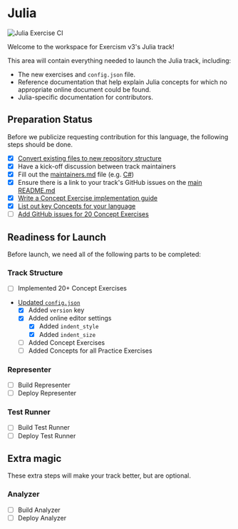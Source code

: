# Julia

![Julia Exercise CI](https://github.com/exercism/v3/workflows/Julia%20Exercise%20CI/badge.svg)

Welcome to the workspace for Exercism v3's Julia track!

This area will contain everything needed to launch the Julia track, including:

- The new exercises and `config.json` file.
- Reference documentation that help explain Julia concepts for which no appropriate online document could be found.
- Julia-specific documentation for contributors.

## Preparation Status

Before we publicize requesting contribution for this language, the following steps should be done.

- [x] [Convert existing files to new repository structure](../../docs/maintainers/repository-structure.md)
- [x] Have a kick-off discussion between track maintainers
- [x] Fill out the [maintainers.md](./maintainers.md) file (e.g. [C#](../csharp/maintainers.md))
- [x] Ensure there is a link to your track's GitHub issues on the [main README.md](../../README.md)
- [x] [Write a Concept Exercise implementation guide](../../docs/maintainers/writing-a-concept-exercise-github-issue.md)
- [x] [List out key Concepts for your language](../../docs/maintainers/determining-concepts.md)
- [ ] [Add GitHub issues for 20 Concept Exercises](../../docs/maintainers/writing-a-concept-exercise-github-issue.md)

## Readiness for Launch

Before launch, we need all of the following parts to be completed:

### Track Structure

- [ ] Implemented 20+ Concept Exercises
- [Updated `config.json`](../../docs/maintainers/migrating-your-config-json-files.md)
  - [x] Added `version` key
  - [x] Added online editor settings
    - [x] Added `indent_style`
    - [x] Added `indent_size`
  - [ ] Added Concept Exercises
  - [ ] Added Concepts for all Practice Exercises

### Representer

- [ ] Build Representer
- [ ] Deploy Representer

### Test Runner

- [ ] Build Test Runner
- [ ] Deploy Test Runner

## Extra magic

These extra steps will make your track better, but are optional.

### Analyzer

- [ ] Build Analyzer
- [ ] Deploy Analyzer
